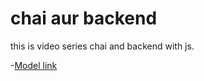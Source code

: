 # chai aur backend 
this is video series chai and backend with js.

-[Model link ](https://app.eraser.io/workspace/YtPqZ1VogxGy1jzIDkzj)

